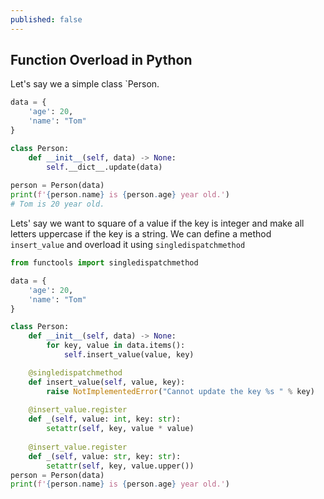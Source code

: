 ```yaml
---
published: false
---
```

## Function Overload in Python

Let's say we a simple class `Person.


```python
data = {
    'age': 20,
    'name': "Tom"
}

class Person:
    def __init__(self, data) -> None:
        self.__dict__.update(data)
        
person = Person(data)
print(f'{person.name} is {person.age} year old.')
# Tom is 20 year old.
```

Lets' say we want to square of a value if the key is integer and make all letters uppercase if the key is a string. We can define a method `insert_value` and overload it using `singledispatchmethod`

```python
from functools import singledispatchmethod

data = {
    'age': 20,
    'name': "Tom"
}

class Person:
    def __init__(self, data) -> None:
        for key, value in data.items():
            self.insert_value(value, key)

    @singledispatchmethod
    def insert_value(self, value, key):
        raise NotImplementedError("Cannot update the key %s " % key)
       
    @insert_value.register
    def _(self, value: int, key: str):
        setattr(self, key, value * value)
       
    @insert_value.register
    def _(self, value: str, key: str):
        setattr(self, key, value.upper())
person = Person(data)
print(f'{person.name} is {person.age} year old.')
```